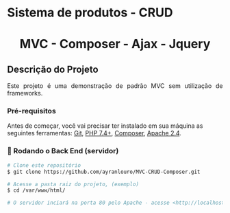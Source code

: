 # Sistema de produtos - CRUD 
<h1 align="center"> MVC - Composer - Ajax - Jquery </h1>

## Descrição do Projeto
<p align="justify"> Este projeto é uma demonstração de padrão MVC sem utilização de frameworks. </p>

### Pré-requisitos

Antes de começar, você vai precisar ter instalado em sua máquina as seguintes ferramentas:
[Git](https://git-scm.com), [PHP 7.4+](https://www.php.net/downloads.php), [Composer](https://getcomposer.org/), [Apache 2.4](https://httpd.apache.org/download.cgi).

### 🎲 Rodando o Back End (servidor)

```bash
# Clone este repositório
$ git clone https://github.com/ayranlouro/MVC-CRUD-Composer.git

# Acesse a pasta raiz do projeto, (exemplo)
$ cd /var/www/html/

# O servidor inciará na porta 80 pelo Apache - acesse <http://localhost:80>
```
